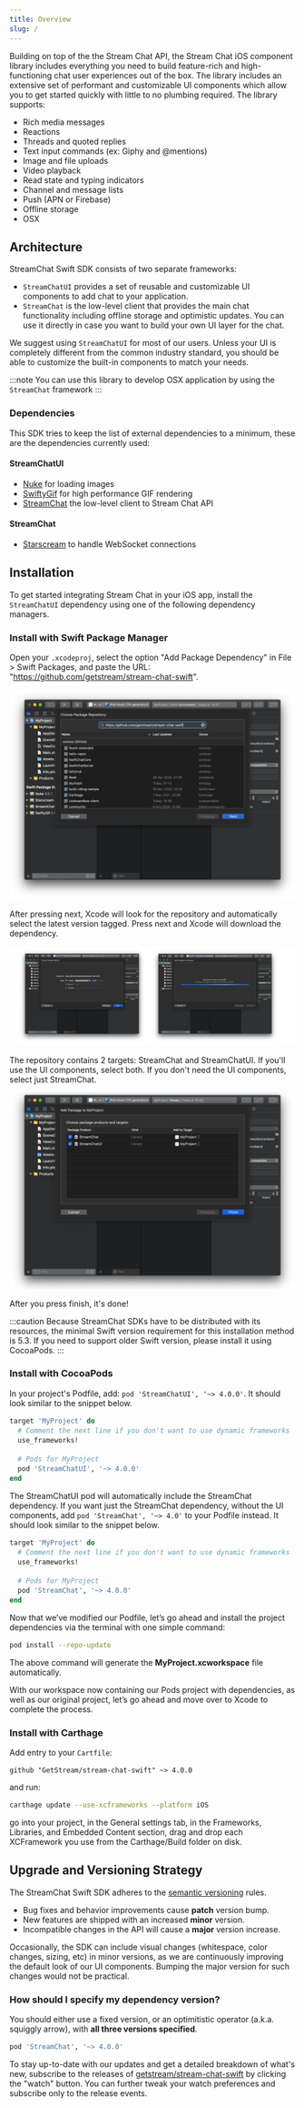```yaml
---
title: Overview
slug: /
---
```


Building on top of the the Stream Chat API, the Stream Chat iOS component library includes everything you need to build feature-rich and high-functioning chat user experiences out of the box. The library includes an extensive set of performant and customizable UI components which allow you to get started quickly with little to no plumbing required. The library supports:

- Rich media messages
- Reactions
- Threads and quoted replies
- Text input commands (ex: Giphy and @mentions)
- Image and file uploads
- Video playback
- Read state and typing indicators
- Channel and message lists
- Push (APN or Firebase)
- Offline storage
- OSX

## Architecture

StreamChat Swift SDK consists of two separate frameworks:

- `StreamChatUI` provides a set of reusable and customizable UI components to add chat to your application.
- `StreamChat` is the low-level client that provides the main chat functionality including offline storage and optimistic updates. You can use it directly in case you want to build your own UI layer for the chat.

We suggest using `StreamChatUI` for most of our users. Unless your UI is completely different from the common industry standard, you should be able to customize the built-in components to match your needs.

:::note
You can use this library to develop OSX application by using the `StreamChat` framework
:::

### Dependencies 

This SDK tries to keep the list of external dependencies to a minimum, these are the dependencies currently used:

#### StreamChatUI

- [Nuke](https://github.com/kean/Nuke) for loading images  
- [SwiftyGif](https://github.com/kirualex/SwiftyGif) for high performance GIF rendering
- [StreamChat](#streamchat) the low-level client to Stream Chat API

#### StreamChat

- [Starscream](https://github.com/daltoniam/Starscream) to handle WebSocket connections


## Installation

To get started integrating Stream Chat in your iOS app, install the `StreamChatUI` dependency using one of the following dependency managers.

### Install with Swift Package Manager

Open your `.xcodeproj`, select the option "Add Package Dependency" in File > Swift Packages, and paste the URL: "https://github.com/getstream/stream-chat-swift".

![Screenshot shows Xcode with the Add Package Dependency dialog opened and Stream Chat iOS SDK GitHub URL in the input field](../assets/spm-00.png)

After pressing next, Xcode will look for the repository and automatically select the latest version tagged. Press next and Xcode will download the dependency.

![Screenshot shows an Xcode screen selecting a dependency version and an Xcode screen downloading that dependency](../assets/spm-01.png)

The repository contains 2 targets: StreamChat and StreamChatUI. If you'll use the UI components, select both. If you don't need the UI components, select just StreamChat.

![Screenshot shows an Xcode screen with dependency targets to be selected](../assets/spm-02.png)

After you press finish, it's done!

:::caution
Because StreamChat SDKs have to be distributed with its resources, the minimal Swift version requirement for this installation method is 5.3. If you need to support older Swift version, please install it using CocoaPods.
:::




### Install with CocoaPods

In your project's Podfile, add: `pod 'StreamChatUI', '~> 4.0.0'`. It should look similar to the snippet below.

```ruby
target 'MyProject' do
  # Comment the next line if you don't want to use dynamic frameworks
  use_frameworks!

  # Pods for MyProject
  pod 'StreamChatUI', '~> 4.0.0'
end
```

The StreamChatUI pod will automatically include the StreamChat dependency. If you want just the StreamChat dependency, without the UI components, add `pod 'StreamChat', '~> 4.0'` to your Podfile instead. It should look similar to the snippet below.

```ruby
target 'MyProject' do
  # Comment the next line if you don't want to use dynamic frameworks
  use_frameworks!

  # Pods for MyProject
  pod 'StreamChat', '~> 4.0.0'
end
```

Now that we’ve modified our Podfile, let’s go ahead and install the project dependencies via the terminal with one simple command:

```bash
pod install --repo-update
```

The above command will generate the **MyProject.xcworkspace** file automatically.

With our workspace now containing our Pods project with dependencies, as well as our original project, let’s go ahead and move over to Xcode to complete the process.

### Install with Carthage

Add entry to your `Cartfile`:

```
github "GetStream/stream-chat-swift" ~> 4.0.0
```

and run:

```bash
carthage update --use-xcframeworks --platform iOS
```

go into your project, in the General settings tab, in the Frameworks, Libraries, and Embedded Content section, drag and drop each XCFramework you use from the Carthage/Build folder on disk.

## Upgrade and Versioning Strategy

The StreamChat Swift SDK adheres to the [semantic versioning](https://semver.org/) rules. 

- Bug fixes and behavior improvements cause **patch** version bump. 
- New features are shipped with an increased **minor** version. 
- Incompatible changes in the API will cause a **major** version increase.

Occasionally, the SDK can include visual changes (whitespace, color changes, sizing, etc) in minor versions, as we are continuously improving the default look of our UI components. Bumping the major version for such changes would not be practical. 


### How should I specify my dependency version? 

You should either use a fixed version, or an optimitistic operator (a.k.a. squiggly arrow), with **all three versions specified**.

```ruby 
pod 'StreamChat', '~> 4.0.0'
```

To stay up-to-date with our updates and get a detailed breakdown of what's new, subscribe to the releases of [getstream/stream-chat-swift](https://github.com/GetStream/stream-chat-swift/releases) by clicking the "watch" button. You can further tweak your watch preferences and subscribe only to the release events.

